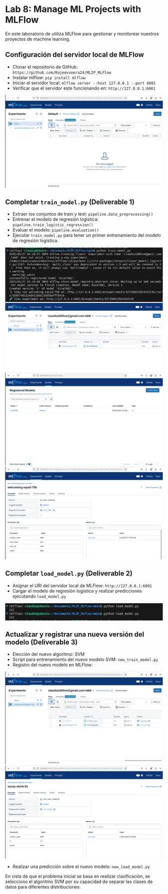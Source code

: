 # Lab 8: Manage ML Projects with MLFlow
En este laboratorio de utiliza MLFlow para gestionar y monitorear nuestros proyectos de machine learning.

## Configuración del servidor local de MLFlow
- Clonar el repositorio de GitHub: `https://github.com/Rajeevveera24/MLIP_MLFlow`
- Instalar mlflow: `pip install mlflow`
- Iniciar el servidor local: `mlflow server --host 127.0.0.1 --port 6001`
- Verificar que el servidor este funcionando en: `http://127.0.0.1:6001`

<img src="mlflow/1.png">

## Completar `train_model.py` (Deliverable 1)
- Extraer los conjuntos de train y test: `pipeline.data_preprocessing()`
- Entrenar el modelo de regresión logística: `pipeline.train_logistic_regression()`
- Evaluar el modelo: `pipeline.evaluation()`
- Ejecutar `train_model.py` para tener un primer entrenamiento del modelo de regresión logística.

<img src="mlflow/2.png">
<img src="mlflow/3.png">
<img src="mlflow/4.png">
<img src="mlflow/5.png">

## Completar `load_model.py` (Deliverable 2)
- Asignar el URI del servidor local de MLFlow: `http://127.0.0.1:6001`
- Cargar el modelo de regresión logística y realizar predicciones ejecutando `load_model.py`

<img src="mlflow/6.png">

## Actualizar y registrar una nueva versión del modelo (Deliverable 3)
- Elección del nuevo algoritmo: SVM
- Script para entrenamiento del nuevo modelo SVM: `new_train_model.py`
- Registro del nuevo modelo en MLFlow:

<img src="mlflow/7.png">
<img src="mlflow/8.png">

- Realizar una predicción sobre el nuevo modelo: `new_load_model.py`

En vista de que el problema inicial se basa en realizar clasificación, se selecciono el algoritmo SVM por su capacidad de separar las clases de datos para diferentes distribuciones.

